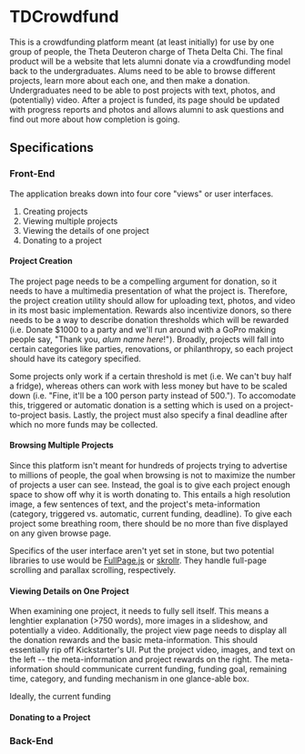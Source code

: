 # TDCrowdfund
This is a crowdfunding platform meant (at least initially) for use by one group of people, the Theta Deuteron charge of Theta Delta Chi.  The final product will be a website that lets alumni donate via a crowdfunding model back to the undergraduates.  Alums need to be able to browse different projects, learn more about each one, and then make a donation.  Undergraduates need to be able to post projects with text, photos, and (potentially) video.  After a project is funded, its page should be updated with progress reports and photos and allows alumni to ask questions and find out more about how completion is going.

## Specifications

### Front-End
The application breaks down into four core "views" or user interfaces.
1. Creating projects
2. Viewing multiple projects
3. Viewing the details of one project
4. Donating to a project

#### Project Creation
The project page needs to be a compelling argument for donation, so it needs to have a multimedia presentation of what the project is.  Therefore, the project creation utility should allow for uploading text, photos, and video in its most basic implementation.  Rewards also incentivize donors, so there needs to be a way to describe donation thresholds which will be rewarded (i.e. Donate $1000 to a party and we'll run around with a GoPro making people say, "Thank you, *alum name here*!").  Broadly, projects will fall into certain categories like parties, renovations, or philanthropy, so each project should have its category specified.

Some projects only work if a certain threshold is met (i.e. We can't buy half a fridge), whereas others can work with less money but have to be scaled down (i.e. "Fine, it'll be a 100 person party instead of 500.").  To accomodate this, triggered or automatic donation is a setting which is used on a project-to-project basis.  Lastly, the project must also specify a final deadline after which no more funds may be collected.

#### Browsing Multiple Projects
Since this platform isn't meant for hundreds of projects trying to advertise to millions of people, the goal when browsing is not to maximize the number of projects a user can see.  Instead, the goal is to give each project enough space to show off why it is worth donating to.  This entails a high resolution image, a few sentences of text, and the project's meta-information (category, triggered vs. automatic, current funding, deadline).  To give each project some breathing room, there should be no more than five displayed on any given browse page.

Specifics of the user interface aren't yet set in stone, but two potential libraries to use would be [FullPage.js](https://github.com/alvarotrigo/fullPage.js#fullpagejs) or [skrollr](https://github.com/Prinzhorn/skrollr).  They handle full-page scrolling and parallax scrolling, respectively.

#### Viewing Details on One Project
When examining one project, it needs to fully sell itself.  This means a lenghtier explanation (>750 words), more images in a slideshow, and potentially a video.  Additionally, the project view page needs to display all the donation rewards and the basic meta-information.  This should essentially rip off Kickstarter's UI.  Put the project video, images, and text on the left -- the meta-information and project rewards on the right.  The meta-information should communicate current funding, funding goal, remaining time, category, and funding mechanism in one glance-able box.

Ideally, the current funding 

#### Donating to a Project

### Back-End
